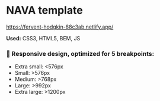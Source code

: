# NAVA template
https://fervent-hodgkin-88c3ab.netlify.app/

**Used:** CSS3, HTML5, BEM, JS

### ‍‍:small_red_triangle_down: Responsive design, optimized for 5 breakpoints:

- Extra small: <576px
- Small: >576px
- Medium: >768px
- Large: >992px
- Extra large: >1200px